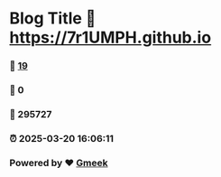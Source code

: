 # Blog Title :link: https://7r1UMPH.github.io 
### :page_facing_up: [19](https://7r1UMPH.github.io/tag.html) 
### :speech_balloon: 0 
### :hibiscus: 295727 
### :alarm_clock: 2025-03-20 16:06:11 
### Powered by :heart: [Gmeek](https://github.com/Meekdai/Gmeek)
